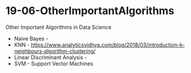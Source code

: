 # 19-06-OtherImportantAlgorithms
Other Important Algorithms in Data Science

* Naive Bayes -  
* KNN - https://www.analyticsvidhya.com/blog/2018/03/introduction-k-neighbours-algorithm-clustering/
* Linear Discriminant Analysis - 
* SVM - Support Vector Machines
